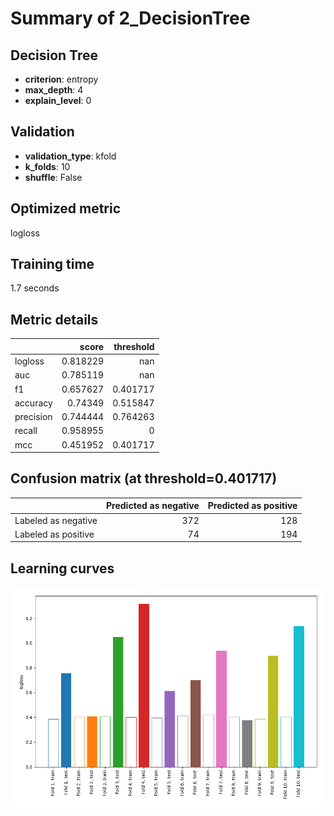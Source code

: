 # Summary of 2_DecisionTree

## Decision Tree
- **criterion**: entropy
- **max_depth**: 4
- **explain_level**: 0

## Validation
 - **validation_type**: kfold
 - **k_folds**: 10
 - **shuffle**: False

## Optimized metric
logloss

## Training time

1.7 seconds

## Metric details
|           |    score |   threshold |
|:----------|---------:|------------:|
| logloss   | 0.818229 |  nan        |
| auc       | 0.785119 |  nan        |
| f1        | 0.657627 |    0.401717 |
| accuracy  | 0.74349  |    0.515847 |
| precision | 0.744444 |    0.764263 |
| recall    | 0.958955 |    0        |
| mcc       | 0.451952 |    0.401717 |


## Confusion matrix (at threshold=0.401717)
|                     |   Predicted as negative |   Predicted as positive |
|:--------------------|------------------------:|------------------------:|
| Labeled as negative |                     372 |                     128 |
| Labeled as positive |                      74 |                     194 |

## Learning curves
![Learning curves](learning_curves.png)